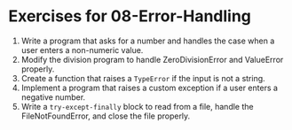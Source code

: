 # Exercises for 08-Error-Handling

1. Write a program that asks for a number and handles the case when a user enters a non-numeric value.
2. Modify the division program to handle ZeroDivisionError and ValueError properly.
3. Create a function that raises a `TypeError` if the input is not a string.
4. Implement a program that raises a custom exception if a user enters a negative number.
5. Write a `try-except-finally` block to read from a file, handle the FileNotFoundError, and close the file properly.
